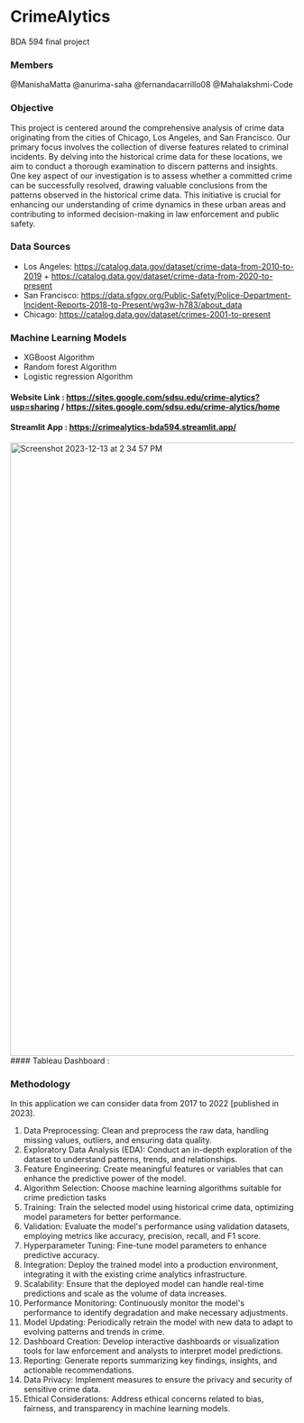 # CrimeAlytics
BDA 594 final project

### Members
@ManishaMatta
@anurima-saha
@fernandacarrillo08
@Mahalakshmi-Code

### Objective

This project is centered around the comprehensive analysis of crime data originating from the cities of Chicago, Los Angeles, and San Francisco. 
Our primary focus involves the collection of diverse features related to criminal incidents. 
By delving into the historical crime data for these locations, we aim to conduct a thorough examination to discern patterns and insights. 
One key aspect of our investigation is to assess whether a committed crime can be successfully resolved, drawing valuable conclusions from the patterns observed in the historical crime data. 
This initiative is crucial for enhancing our understanding of crime dynamics in these urban areas and contributing to informed decision-making in law enforcement and public safety.

### Data Sources 
* Los Angeles: https://catalog.data.gov/dataset/crime-data-from-2010-to-2019 + https://catalog.data.gov/dataset/crime-data-from-2020-to-present
* San Francisco: https://data.sfgov.org/Public-Safety/Police-Department-Incident-Reports-2018-to-Present/wg3w-h783/about_data
* Chicago: https://catalog.data.gov/dataset/crimes-2001-to-present

### Machine Learning Models
* XGBoost Algorithm
* Random forest Algorithm
* Logistic regression Algorithm

#### Website Link : https://sites.google.com/sdsu.edu/crime-alytics?usp=sharing / https://sites.google.com/sdsu.edu/crime-alytics/home
#### Streamlit App : https://crimealytics-bda594.streamlit.app/
<img width="1088" alt="Screenshot 2023-12-13 at 2 34 57 PM" src="https://github.com/ManishaMatta/CrimeAlytics/assets/50313389/0594a0da-aa69-46bc-9bd4-7d4c553bf1fe">
#### Tableau Dashboard : 


### Methodology
In this application we can consider data from 2017 to 2022 [published in 2023].
1. Data Preprocessing: Clean and preprocess the raw data, handling missing values, outliers, and ensuring data quality.
2. Exploratory Data Analysis (EDA): Conduct an in-depth exploration of the dataset to understand patterns, trends, and relationships.
3. Feature Engineering: Create meaningful features or variables that can enhance the predictive power of the model.
4. Algorithm Selection: Choose machine learning algorithms suitable for crime prediction tasks
5. Training: Train the selected model using historical crime data, optimizing model parameters for better performance.
6. Validation: Evaluate the model's performance using validation datasets, employing metrics like accuracy, precision, recall, and F1 score.
7. Hyperparameter Tuning: Fine-tune model parameters to enhance predictive accuracy.
8. Integration: Deploy the trained model into a production environment, integrating it with the existing crime analytics infrastructure.
9. Scalability: Ensure that the deployed model can handle real-time predictions and scale as the volume of data increases.
10. Performance Monitoring: Continuously monitor the model's performance to identify degradation and make necessary adjustments.
11. Model Updating: Periodically retrain the model with new data to adapt to evolving patterns and trends in crime.
12. Dashboard Creation: Develop interactive dashboards or visualization tools for law enforcement and analysts to interpret model predictions.
13. Reporting: Generate reports summarizing key findings, insights, and actionable recommendations.
14. Data Privacy: Implement measures to ensure the privacy and security of sensitive crime data.
15. Ethical Considerations: Address ethical concerns related to bias, fairness, and transparency in machine learning models.

